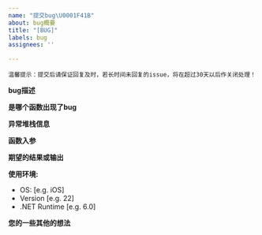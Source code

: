 ```yaml
---
name: "提交bug\U0001F41B"
about: bug概要
title: "[BUG]"
labels: bug
assignees: ''

---
```


`温馨提示：提交后请保证回复及时，若长时间未回复的issue，将在超过30天以后作关闭处理！ ` 

**bug描述**

**是哪个函数出现了bug**


**异常堆栈信息**


**函数入参**


**期望的结果或输出**


**使用环境:**
 - OS: [e.g. iOS]
 - Version [e.g. 22]
 - .NET Runtime [e.g. 6.0]

**您的一些其他的想法**
